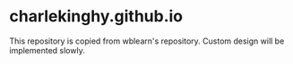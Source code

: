 # charlekinghy.github.io
This repository is copied from wblearn's repository.
Custom design will be implemented slowly.

